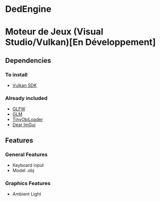 # DedEngine
# Moteur de Jeux (Visual Studio/Vulkan)[En Développement]

## Dependencies
### To install
- [Vulkan SDK](https://vulkan.lunarg.com/sdk/home)
### Already included
- [GLFW](https://www.glfw.org/)
- [GLM](https://github.com/g-truc/glm/)
- [TinyObjLoader](https://github.com/tinyobjloader/tinyobjloader/)
- [Dear ImGui](https://github.com/ocornut/imgui/)

## Features
### General Features
- Keyboard input
- Model .obj 

### Graphics Features
- Ambient Light
